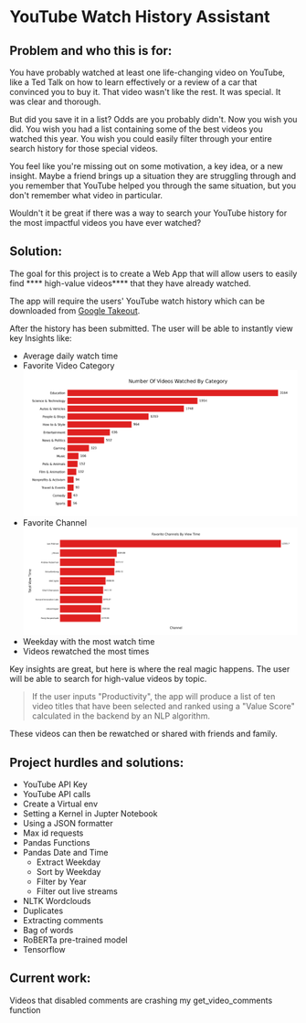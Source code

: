 # YouTube Watch History Assistant


## Problem and who this is for:
You have probably watched at least one life-changing video on YouTube, like a Ted Talk on how to learn effectively or a review of a car that convinced you to buy it. That video wasn't like the rest. It was special. It was clear and thorough.

But did you save it in a list? Odds are you probably didn't. Now you wish you did. You wish you had a list containing some of the best videos you watched this year. You wish you could easily filter through your entire search history for those special videos. 

You feel like you're missing out on some motivation, a key idea, or a new insight. Maybe a friend brings up a situation they are struggling through and you remember that YouTube helped you through the same situation, but you don't remember what video in particular.

Wouldn't it be great if there was a way to search your YouTube history for the most impactful videos you have ever watched? 

## Solution:

The goal for this project is to create a Web App that will allow users to easily find **** high-value videos**** that they have already watched. 

The app will require the users' YouTube watch history which can be downloaded from [Google Takeout](https://takeout.google.com/settings/takeout). 

After the history has been submitted. The user will be able to instantly view key Insights like:

- Average daily watch time
- Favorite Video Category
![alt text](favoriteCategory.png)
- Favorite Channel
![alt text](favoriteChannel.png)
- Weekday with the most watch time
- Videos rewatched the most times

Key insights are great, but here is where the real magic happens. The user will be able to search for high-value videos by topic. 
> If the user inputs "Productivity", the app will produce a list of ten video titles that have been selected and ranked using a "Value Score" calculated in the backend by an NLP algorithm. 

These videos can then be rewatched or shared with friends and family. 


## Project hurdles and solutions:
- YouTube API Key
- YouTube API calls
- Create a Virtual env
- Setting a Kernel in Jupter Notebook
- Using a JSON formatter
- Max id requests
- Pandas Functions
- Pandas Date and Time
  - Extract Weekday
  - Sort by Weekday
  - Filter by Year
  - Filter out live streams
- NLTK Wordclouds
- Duplicates
- Extracting comments
- Bag of words
- RoBERTa pre-trained model
- Tensorflow

## Current work:
Videos that disabled comments are crashing my get_video_comments function 


